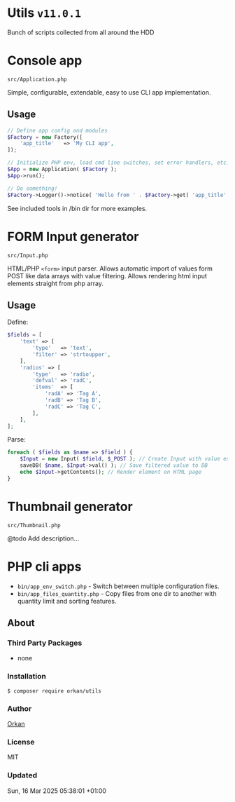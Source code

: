 # Utils `v11.0.1`
Bunch of scripts collected from all around the HDD

# Console app
`src/Application.php`

Simple, configurable, extendable, easy to use CLI app implementation.

## Usage
```php
// Define app config and modules
$Factory = new Factory([
	'app_title'   => 'My CLI app',
]);

// Initialize PHP env, load cmd line switches, set error handlers, etc...
$App = new Application( $Factory );
$App->run();

// Do something!
$Factory->Logger()->notice( 'Hello from ' . $Factory->get( 'app_title' ) );
```
See included tools in /bin dir for more examples.

# FORM Input generator
`src/Input.php`

HTML/PHP `<form>` input parser.
Allows automatic import of values form POST like data arrays with value filtering.
Allows rendering html input elements straight from php array.

## Usage
Define:
```php
$fields = [
	'text' => [
		'type'   => 'text',
		'filter' => 'strtoupper',
	],
	'radios' => [
		'type'   => 'radio',
		'defval' => 'radC',
		'items'  => [
			'radA' => 'Tag A',
			'radB' => 'Tag B',
			'radC' => 'Tag C',
		],
	],
];
```
Parse:
```php
foreach ( $fields as $name => $field ) {
	$Input = new Input( $field, $_POST ); // Create Input with value extracted from POST array
	saveDB( $name, $Input->val() ); // Save filtered value to DB
	echo $Input->getContents(); // Render element on HTML page
}
```

# Thumbnail generator
`src/Thumbnail.php`

@todo Add description...

# PHP cli apps

- `bin/app_env_switch.php` - Switch between multiple configuration files.
- `bin/app_files_quantity.php` - Copy files from one dir to another with quantity limit and sorting features.

## About
### Third Party Packages
- none

### Installation
`$ composer require orkan/utils`

### Author
[Orkan](https://github.com/orkan)

### License
MIT

### Updated
Sun, 16 Mar 2025 05:38:01 +01:00
